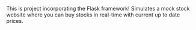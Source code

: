 This is project incorporating the Flask framework!
Simulates a mock stock website where you can buy stocks in real-time with current up to date prices.

